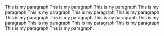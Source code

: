 <p class="first">This is my paragraph This is my paragraph This is my paragraph This is my paragraph This is my paragraph This is my paragraph This is my paragraph This is my paragraph This is my paragraph This is my paragraph This is my paragraph This is my paragraph This is my paragraph This is my paragraph This is my paragraph This is my paragraph.</p>